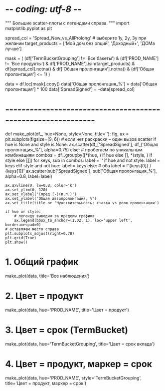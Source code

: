# -*- coding: utf-8 -*-
"""
Большие scatter-плоты с легендами справа.
"""
import matplotlib.pyplot as plt

spread_col = 'Spread_New_vs_AllProlong'      # выберите 1y, 2y, 3y при желании
target_products = ['Мой дом без опций', 'Доходный+', 'ДОМа лучше']

mask = (
    (df['TermBucketGrouping'] != 'Все бакеты') &
    (df['PROD_NAME'] != 'Все продукты') &
    df['PROD_NAME'].isin(target_products) &
    df[spread_col].notna() &
    df['Общая пролонгация'].notna() &
    (df['Общая пролонгация'] <= 1)
)

data = df.loc[mask].copy()
data['Общая пролонгация_%'] = data['Общая пролонгация'] * 100
data['SpreadSigned']        = -data[spread_col]

# ------------------------------------------------------------
def make_plot(df_, hue=None, style=None, title=''):
    fig, ax = plt.subplots(figsize=(9, 6))
    # если нет раскраски – один вызов scatter
    if hue is None and style is None:
        ax.scatter(df_['SpreadSigned'], df_['Общая пролонгация_%'], alpha=0.75)
    else:
        # пробегаем по уникальным комбинациям
        combos = df_.groupby([*(hue, ) if hue else [],
                              *(style, ) if style else []])
        for keys, sub in combos:
            label = ''
            if hue and not style:
                label = keys
            elif style and not hue:
                label = keys
            else:           # оба
                label = f'{keys[0]} / {keys[1]}'
            ax.scatter(sub['SpreadSigned'], sub['Общая пролонгация_%'],
                       alpha=0.8, label=label)

    ax.axvline(0, lw=0.8, color='k')
    ax.set_ylim(0, 120)
    ax.set_xlabel('Спред (-)(п.п.)')
    ax.set_ylabel('Общая автопролонгация, %')
    ax.set_title(title or 'Чувствительность: ставка vs доля пролонгации')

    if hue or style:
        # легенду выводим за пределы графика
        ax.legend(bbox_to_anchor=(1.02, 1), loc='upper left', borderaxespad=0)
    # оставляем место справа
    plt.subplots_adjust(right=0.78)
    plt.grid(True)
    plt.show()


# 1. Общий график
make_plot(data, title='Все наблюдения')

# 2. Цвет = продукт
make_plot(data, hue='PROD_NAME', title='Цвет = продукт')

# 3. Цвет = срок (TermBucket)
make_plot(data, hue='TermBucketGrouping', title='Цвет = срок вклада')

# 4. Цвет = продукт, маркер = срок
make_plot(data,
          hue='PROD_NAME',
          style='TermBucketGrouping',
          title='Цвет = продукт, маркер = срок')
